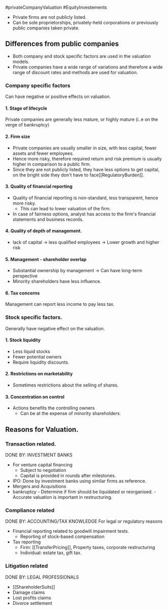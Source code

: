 #privateCompanyValuation #EquityInvestements 

- Private firms are not publicly listed. 
- Can be sole proprietorships, privately-held corporations or previously public companies taken private. 

## Differences from public companies 

- Both company and stock specific factors are used in the valuation models. 
- Private companies have a wide range of variations and therefore a wide range of discount rates and methods are used for valuation. 

### Company specific factors 
Can have negative or positive effects on valuation. 

#### 1. Stage of lifecycle 
Private companies are generally less mature, or highly mature (i..e on the verge of bankruptcy)


####  2. Firm size 
- Private companies are usually smaller in size, with less capital, fewer assets and fewer employees. 
- Hence more risky, therefore required return and risk premium is usually higher in comparison to a public firm. 
- Since they are not publicly listed, they have less options to get capital, on the bright side they don't have to face[[RegulatoryBurden]]. 

####  3. Quality of financial reporting 
- Quality of financial reporting is non-standard, less transparent, hence more risky. 
	- This can lead to lower valuation of the firm. 
- In case of fairness options, analyst has access to the firm's financial statements and business records. 

#### 4. Quality of depth of management. 
- lack of capital ->  less qualified employees -> Lower growth and higher risk 


####  5. Management - shareholder overlap 
- Substantial ownership by management -> Can have long-term perspective 
- Minority shareholders have less influence. 


#### 6. Tax concerns 
Management can report less income to pay less tax. 

### Stock specific factors. 
Generally have negative effect on the valuation. 
#### 1. Stock liquidity 
- Less liquid stocks 
- Fewer potential owners 
- Require liquidity discounts. 

#### 2. Restrictions on marketability 
- Sometimes restrictions about the selling of shares. 
#### 3. Concentration on control
- Actions benefits the controlling owners 
	- Can be at the expense of minority shareholders. 

## Reasons for Valuation. 
### Transaction related. 
DONE BY: INVESTMENT BANKS
- For venture capital financing 
	- Subject to negotiation 
	- Capital is provided in rounds after milestones. 
- IPO: Done by investment banks using similar firms as reference. 
- Mergers and Acquisitions 
- bankruptcy 
	  - Determine if firm should be liquidated or reorganised. 
	  - Accurate valuation is important in restructuring. 

### Compliance related 
DONE BY: ACCOUNTING/TAX KNOWLEDGE
For legal or regulatory reasons 
- Financial reporting related to goodwill impairment tests. 
	- Reporting of stock-based compensation 
- Tax reporting 
	- Firm: [[TransferPricing]], Property taxes, corporate restructuring 
	- Individual: estate tax, gift tax. 

### Litigation related 
DONE BY: LEGAL PROFESSIONALS
- [[ShareholderSuits]]
- Damage claims 
- Lost profits claims 
- Divorce settlement 

